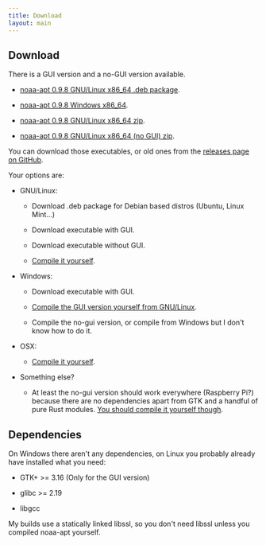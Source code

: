 ```yaml
---
title: Download
layout: main
---
```


## Download

There is a GUI version and a no-GUI version available.

- [noaa-apt 0.9.8 GNU/Linux x86_64 .deb package](https://github.com/martinber/noaa-apt/releases/download/v0.9.8/noaa-apt_0.9.8-1_amd64.deb).

- [noaa-apt 0.9.8 Windows x86_64](https://github.com/martinber/noaa-apt/releases/download/v0.9.8/noaa-apt-0.9.8-x86_64-windows-gnu.zip).

- [noaa-apt 0.9.8 GNU/Linux x86_64 zip](https://github.com/martinber/noaa-apt/releases/download/v0.9.8/noaa-apt-0.9.8-x86_64-linux-gnu.zip).

- [noaa-apt 0.9.8 GNU/Linux x86_64 (no GUI) zip](https://github.com/martinber/noaa-apt/releases/download/v0.9.8/noaa-apt-0.9.8-x86_64-linux-gnu-nogui.zip).

You can download those executables, or old ones from the
[releases page on GitHub](https://github.com/martinber/noaa-apt/releases).

Your options are:

- GNU/Linux:

    - Download .deb package for Debian based distros (Ubuntu, Linux Mint...)

    - Download executable with GUI.

    - Download executable without GUI.

    - [Compile it yourself](./development.html#compilation).

- Windows:

    - Download executable with GUI.

    - [Compile the GUI version yourself from GNU/Linux](./development.html#compilation).

    - Compile the no-gui version, or compile from Windows but I don't know how to
      do it.

- OSX:

  - [Compile it yourself](./development.html#compilation).

- Something else?

    - At least the no-gui version should work everywhere (Raspberry Pi?) because
      there are no dependencies apart from GTK and a handful of pure Rust
      modules.
      [You should compile it yourself though](./development.html#compilation).

## Dependencies

On Windows there aren't any dependencies, on Linux you probably already have
installed what you need:

- GTK+ >= 3.16 (Only for the GUI version)

- glibc >= 2.19

- libgcc

My builds use a statically linked libssl, so you don't need libssl unless you
compiled noaa-apt yourself.
